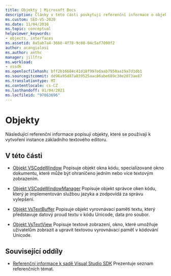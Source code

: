 ```yaml
---
title: Objekty | Microsoft Docs
description: Články v této části poskytují referenční informace o objektech, které se používají k vytvoření instance základního textového editoru v sadě Visual Studio SDK.
ms.custom: SEO-VS-2020
ms.date: 11/04/2016
ms.topic: conceptual
helpviewer_keywords:
- objects, interfaces
ms.assetid: 8a5ab7a4-3668-4f78-9c08-04c5af7090f2
author: acangialosi
ms.author: anthc
manager: jillfra
ms.workload:
- vssdk
ms.openlocfilehash: bff2b16684c41d18f997e6aab7950aa19a7d1db1
ms.sourcegitcommit: dd96a95d87a039525aac86abe689c30e2073ae87
ms.translationtype: MT
ms.contentlocale: cs-CZ
ms.lasthandoff: 01/04/2021
ms.locfileid: "97863696"
---
```

# <a name="objects"></a>Objekty
Následující referenční informace popisují objekty, které se používají k vytvoření instance základního textového editoru.

## <a name="in-this-section"></a>V této části
- [Objekt VSCodeWindow](../extensibility/vscodewindow-object.md) Popisuje objekt okna kódu, specializované okno dokumentu, které může být ohraničeno jedním nebo více textovým zobrazením.

- [Objekt VSCodeWindowManager](../extensibility/vscodewindowmanager-object.md) Popisuje objekt správce oken kódu, který je implementován službou jazyka a zodpovídá za správu vylepšení.

- [Objekt VsTextBuffer](../extensibility/vstextbuffer-object.md) Popisuje objekt vyrovnávací paměti textu, který představuje datový proud textu v kódu Unicode, data pro soubor.

- [Objekt VsTextView](../extensibility/vstextview-object.md) Popisuje textové zobrazení, okno, které umožňuje uživatelům zobrazit a upravit textovou vyrovnávací paměť v kódování Unicode.

## <a name="related-sections"></a>Související oddíly
- [Referenční informace k sadě Visual Studio SDK](../extensibility/visual-studio-sdk-reference.md) Prezentuje seznam referenčních témat.
